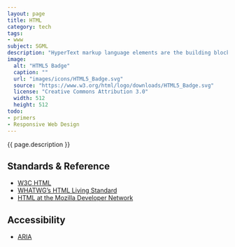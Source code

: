 ```yaml
---
layout: page
title: HTML
category: tech
tags:
- www
subject: SGML
description: "HyperText markup language elements are the building blocks of the web, enduing web pages with structure and semantics."
image:
  alt: "HTML5 Badge"
  caption: ""
  url: "images/icons/HTML5_Badge.svg"
  source: "https://www.w3.org/html/logo/downloads/HTML5_Badge.svg"
  license: "Creative Commons Attribution 3.0"
  width: 512
  height: 512
todo:
- primers
- Responsive Web Design
---
```


{{ page.description }}

Standards & Reference
-----
* [W3C HTML](https://www.w3.org/html/)
* [WHATWG’s HTML Living Standard](https://html.spec.whatwg.org/multipage/)
* [HTML at the Mozilla Developer Network](https://developer.mozilla.org/en-US/docs/Web/HTML)

Accessibility
------
* [ARIA](https://developer.mozilla.org/en-US/docs/Web/Accessibility/ARIA)
